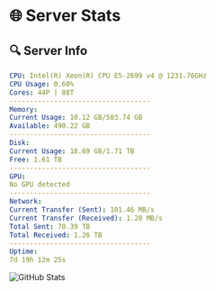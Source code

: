 # 🌐 Server Stats
## 🔍 Server Info
```yaml
CPU: Intel(R) Xeon(R) CPU E5-2699 v4 @ 1231.76GHz
CPU Usage: 0.60%
Cores: 44P | 88T
-----------------------------------
Memory:
Current Usage: 10.12 GB/503.74 GB
Available: 490.22 GB
-----------------------------------
Disk:
Current Usage: 18.69 GB/1.71 TB
Free: 1.61 TB
-----------------------------------
GPU:
No GPU detected
-----------------------------------
Network:
Current Transfer (Sent): 101.46 MB/s
Current Transfer (Received): 1.20 MB/s
Total Sent: 70.39 TB
Total Received: 1.26 TB
-----------------------------------
Uptime:
7d 19h 12m 25s
```
![GitHub Stats](https://img.shields.io/badge/Updated-2025-02-15_17:55:43-blue)